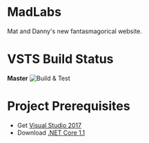 # MadLabs
Mat and Danny's new fantasmagorical website.

# VSTS Build Status
 **Master** ![Build & Test](https://mastloui.visualstudio.com/_apis/public/build/definitions/bb7005a6-2d4a-4827-bf41-0367d0fc6007/3/badge)

# Project Prerequisites
 - Get [Visual Studio 2017](https://www.visualstudio.com/vs/whatsnew/)
 - Download [.NET Core 1.1](https://www.microsoft.com/net/download/visual-studio-sdks)
